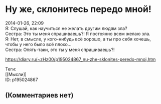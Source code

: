 Ну же, склонитесь передо мной!
==============================

  
2014-01-26, 22:09  
 Я: Слушай, как научиться не желать другим людям зла?   
 Сестра: Это ты меня спрашиваешь?! Я постоянно всем желаю зла.   
 Я: Нет, в смысле, у кого-нибудь всё хорошо, а ты про себя хочешь, чтобы у него было всё плохо...   
 Сестра: Опять-таки, это ты у меня спрашиваешь?!   
  
<https://diary.ru/~zHz00/p195024867_nu-zhe-sklonites-peredo-mnoj.htm>  
  
Теги:  
[[Мысли]]  
ID: p195024867  


(Комментариев нет)
------------------